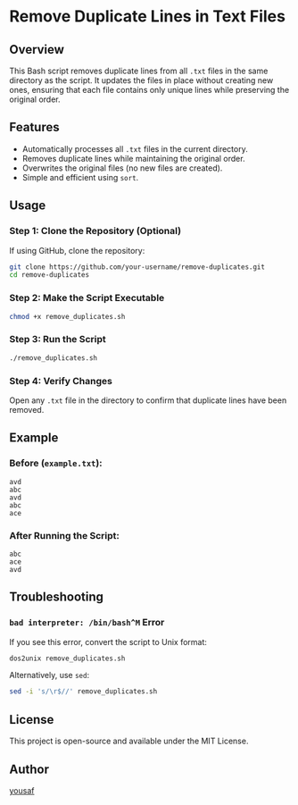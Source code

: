 # Remove Duplicate Lines in Text Files

## Overview
This Bash script removes duplicate lines from all `.txt` files in the same directory as the script. It updates the files in place without creating new ones, ensuring that each file contains only unique lines while preserving the original order.

## Features
- Automatically processes all `.txt` files in the current directory.
- Removes duplicate lines while maintaining the original order.
- Overwrites the original files (no new files are created).
- Simple and efficient using `sort`.

## Usage
### Step 1: Clone the Repository (Optional)
If using GitHub, clone the repository:
```bash
git clone https://github.com/your-username/remove-duplicates.git
cd remove-duplicates
```

### Step 2: Make the Script Executable
```bash
chmod +x remove_duplicates.sh
```

### Step 3: Run the Script
```bash
./remove_duplicates.sh
```

### Step 4: Verify Changes
Open any `.txt` file in the directory to confirm that duplicate lines have been removed.

## Example
### Before (`example.txt`):
```
avd
abc
avd
abc
ace
```
### After Running the Script:
```
abc
ace
avd
```

## Troubleshooting
### `bad interpreter: /bin/bash^M` Error
If you see this error, convert the script to Unix format:
```bash
dos2unix remove_duplicates.sh
```
Alternatively, use `sed`:
```bash
sed -i 's/\r$//' remove_duplicates.sh
```

## License
This project is open-source and available under the MIT License.

## Author
[yousaf](https://github.com/backcoc)

